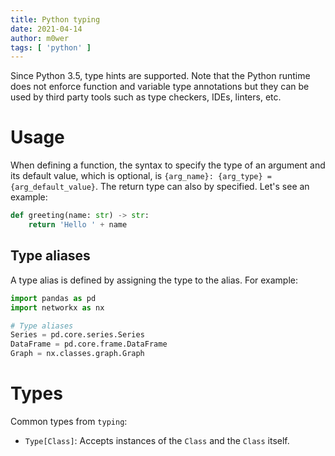 ```yaml
---
title: Python typing
date: 2021-04-14
author: m0wer
tags: [ 'python' ]
---
```


Since Python 3.5, type hints are supported. Note that the Python runtime does
not enforce function and variable type annotations but they can be used by
third party tools such as type checkers, IDEs, linters, etc.

# Usage

When defining a function, the syntax to specify the type of an argument and its
default value, which is optional, is
`{arg_name}: {arg_type} = {arg_default_value}`. The return type can also by
specified. Let's see an example:

```python
def greeting(name: str) -> str:
    return 'Hello ' + name
```

## Type aliases

A type alias is defined by assigning the type to the alias. For example:

```python
import pandas as pd
import networkx as nx

# Type aliases
Series = pd.core.series.Series
DataFrame = pd.core.frame.DataFrame
Graph = nx.classes.graph.Graph
```

# Types

Common types from `typing`:

* `Type[Class]`: Accepts instances of the `Class` and the `Class` itself.
